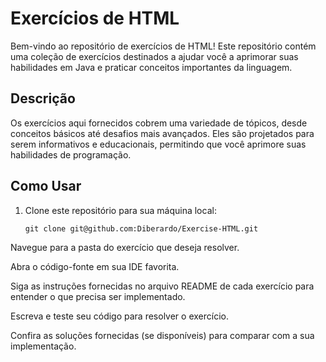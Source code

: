 # Exercícios de HTML

Bem-vindo ao repositório de exercícios de HTML! Este repositório contém uma coleção de exercícios destinados a ajudar você a aprimorar suas habilidades em Java e praticar conceitos importantes da linguagem. 

## Descrição

Os exercícios aqui fornecidos cobrem uma variedade de tópicos, desde conceitos básicos até desafios mais avançados. Eles são projetados para serem informativos e educacionais, permitindo que você aprimore suas habilidades de programação.

## Como Usar

1. Clone este repositório para sua máquina local:

   ```shell
   git clone git@github.com:Diberardo/Exercise-HTML.git
Navegue para a pasta do exercício que deseja resolver.

Abra o código-fonte em sua IDE favorita.

Siga as instruções fornecidas no arquivo README de cada exercício para entender o que precisa ser implementado.

Escreva e teste seu código para resolver o exercício.

Confira as soluções fornecidas (se disponíveis) para comparar com a sua implementação.
